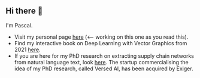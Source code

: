 ## Hi there 👋

I'm Pascal. 

- Visit my personal page [here](https://pwichmann.github.io/) (<-- working on this one as you read this).
- Find my interactive book on Deep Learning with Vector Graphics from 2021 [here](https://pwichmann.github.io/deep-learning-with-vector-graphics-book/).
- If you are here for my PhD research on extracting supply chain networks from natural language text, look [here](https://github.com/pwichmann/phd_thesis). The startup commercialising the idea of my PhD research, called Versed AI, has been acquired by Exiger.

<!--
**pwichmann/pwichmann** is a ✨ _special_ ✨ repository because its `README.md` (this file) appears on your GitHub profile.

Here are some ideas to get you started:

- 🔭 I’m currently working on ...
- 🌱 I’m currently learning ...
- 👯 I’m looking to collaborate on ...
- 🤔 I’m looking for help with ...
- 💬 Ask me about ...
- 📫 How to reach me: ...
- 😄 Pronouns: ...
- ⚡ Fun fact: ...
-->
